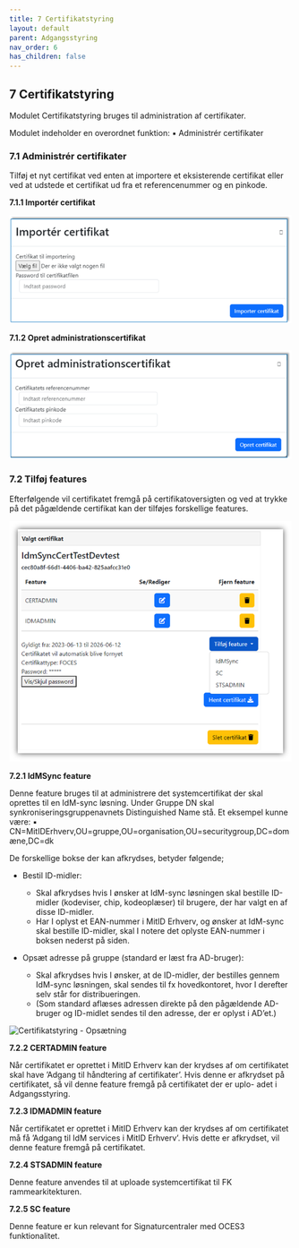```yaml
---
title: 7 Certifikatstyring
layout: default
parent: Adgangsstyring
nav_order: 6
has_children: false
---
```


## 7 Certifikatstyring

Modulet Certifikatstyring bruges til administration af certifikater.

Modulet indeholder en overordnet funktion:
▪ Administrér certifikater

### 7.1 Administrér certifikater

Tilføj et nyt certifikat ved enten at importere et eksisterende certifikat eller ved at udstede et certifikat ud
fra et referencenummer og en pinkode.

**7.1.1 Importér certifikat**

![Certifikatstyring - Importer Certifikat](Billedmateriale\CertifikatStyringImporter.png)

**7.1.2 Opret administrationscertifikat**

![Certifikatstyring - Opret administrationscertifikat](Billedmateriale\CertifikatstyringOpretAdministrationscertifikat.png)

### 7.2 Tilføj features

Efterfølgende vil certifikatet fremgå på certifikatoversigten og ved at trykke på det pågældende certifikat kan
der tilføjes forskellige features.

![Certifikatstyring - Tilføj Features](Billedmateriale\CertifikatStyringFeatures.png)

**7.2.1 IdMSync feature**

Denne feature bruges til at administrere det systemcertifikat der skal oprettes til en IdM-sync løsning.
Under Gruppe DN skal synkroniseringsgruppenavnets Distinguished Name stå. Et eksempel kunne være:
▪ CN=MitIDErhverv,OU=gruppe,OU=organisation,OU=securitygroup,DC=domæne,DC=dk

De forskellige bokse der kan afkrydses, betyder følgende;
* Bestil ID-midler:
  * Skal afkrydses hvis I ønsker at IdM-sync løsningen skal bestille ID-midler (kodeviser, chip,
  kodeoplæser) til brugere, der har valgt en af disse ID-midler.
  * Har I oplyst et EAN-nummer i MitID Erhverv, og ønsker at IdM-sync skal bestille ID-midler,
  skal I notere det oplyste EAN-nummer i boksen nederst på siden.

* Opsæt adresse på gruppe (standard er læst fra AD-bruger):
  * Skal afkrydses hvis I ønsker, at de ID-midler, der bestilles gennem IdM-sync løsningen, skal
  sendes til fx hovedkontoret, hvor I derefter selv står for distribueringen.
  * (Som standard aflæses adressen direkte på den pågældende AD-bruger og ID-midlet sendes
  til den adresse, der er oplyst i AD’et.)

![Certifikatstyring - Opsætning](Billedmateriale\CertifikatStyringOpsætning.png)

**7.2.2 CERTADMIN feature**

Når certifikatet er oprettet i MitID Erhverv kan der krydses af om certifikatet skal have ’Adgang til håndtering
af certifikater’. Hvis denne er afkrydset på certifikatet, så vil denne feature fremgå på certifikatet der er uplo-
adet i Adgangsstyring.

**7.2.3 IDMADMIN feature**

Når certifikatet er oprettet i MitID Erhverv kan der krydses af om certifikatet må få ’Adgang til IdM services i
MitID Erhverv’. Hvis dette er afkrydset, vil denne feature fremgå på certifikatet.

**7.2.4 STSADMIN feature**

Denne feature anvendes til at uploade systemcertifikat til FK rammearkitekturen.

**7.2.5 SC feature**

Denne feature er kun relevant for Signaturcentraler med OCES3 funktionalitet.



